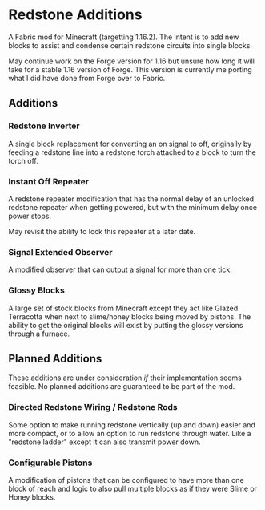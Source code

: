 # Redstone Additions
A Fabric mod for Minecraft (targetting 1.16.2).  The intent is to add new blocks to assist and condense certain redstone circuits into single blocks.

May continue work on the Forge version for 1.16 but unsure how long it will take for a stable 1.16 version of Forge.  This version is currently me porting what I did have done from Forge over to Fabric.

## Additions
### Redstone Inverter
A single block replacement for converting an on signal to off, originally by feeding a redstone line into a redstone torch attached to a block to turn the torch off.

### Instant Off Repeater
A redstone repeater modification that has the normal delay of an unlocked redstone repeater when getting powered, but with the minimum delay once power stops.

May revisit the ability to lock this repeater at a later date.

### Signal Extended Observer
A modified observer that can output a signal for more than one tick.

### Glossy Blocks
A large set of stock blocks from Minecraft except they act like Glazed Terracotta when next to slime/honey blocks being moved by pistons.  The ability to get the original blocks will exist by putting the glossy versions through a furnace.

## Planned Additions
These additions are under consideration *if* their implementation seems feasible.  No planned additions are guaranteed to be part of the mod.

### Directed Redstone Wiring / Redstone Rods
Some option to make running redstone vertically (up and down) easier and more compact, or to allow an option to run redstone through water.  Like a "redstone ladder" except it can also transmit power down.

### Configurable Pistons
A modification of pistons that can be configured to have more than one block of reach and logic to also pull multiple blocks as if they were Slime or Honey blocks.